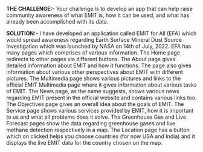 **THE CHALLENGE:-**
Your challenge is to develop an app that can help raise community awareness of what EMIT is, how it can be used, and what has already been accomplished with its data.

**SOLUTION:-**
I have developed an application called EMIT for All (EFA) which would spread awareness regarding Earth Surface Mineral Dust Source Investigation which was launched by NASA on 14th of July, 2022. EFA has many pages which comprises of various information. 
The Home page redirects to other pages via different buttons. 
The About page gives detailed information about EMIT and how it functions. The page also gives information about various other perspectives about EMIT with different pictures. 
The Multimedia page shows various pictures and links to the official EMIT Multimedia page where it gives information about various tasks of EMIT. 
The News page, as the name suggests, shows various news regarding EMIT present in the official website and contains various links too. 
The Objectives page gives an overall idea about the goals of EMIT. 
The Service page shows various services provided by EMIT, how it is important to us and what all problems does it solve. 
The Greenhouse Gas and Live Forecast pages show the data regarding greenhouse gases and live methane detection respectively in a map. 
The Location page has a button which on clicked helps you choose countries (for now USA and India) and it displays the live EMIT data for the country chosen on the map.
